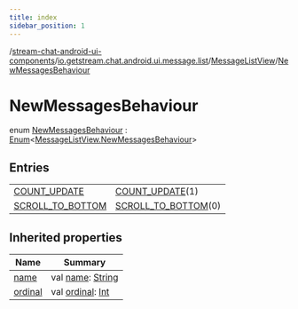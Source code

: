 ```yaml
---
title: index
sidebar_position: 1
---
```

/[stream-chat-android-ui-components](../../../index.md)/[io.getstream.chat.android.ui.message.list](../../index.md)/[MessageListView](../index.md)/[NewMessagesBehaviour](index.md)  
  
  
  
# NewMessagesBehaviour  
enum [NewMessagesBehaviour](index.md) : [Enum](https://kotlinlang.org/api/latest/jvm/stdlib/kotlin/-enum/index.html)&lt;[MessageListView.NewMessagesBehaviour](index.md)&gt;   
  
## Entries  
  
| | |
|---|---|
| <a name="io.getstream.chat.android.ui.message.list/MessageListView.NewMessagesBehaviour.COUNT_UPDATE///PointingToDeclaration/"></a>[COUNT_UPDATE](COUNT_UPDATE/index.md)| <a name="io.getstream.chat.android.ui.message.list/MessageListView.NewMessagesBehaviour.COUNT_UPDATE///PointingToDeclaration/"></a>[COUNT_UPDATE](COUNT_UPDATE/index.md)(1)|
| <a name="io.getstream.chat.android.ui.message.list/MessageListView.NewMessagesBehaviour.SCROLL_TO_BOTTOM///PointingToDeclaration/"></a>[SCROLL_TO_BOTTOM](SCROLL_TO_BOTTOM/index.md)| <a name="io.getstream.chat.android.ui.message.list/MessageListView.NewMessagesBehaviour.SCROLL_TO_BOTTOM///PointingToDeclaration/"></a>[SCROLL_TO_BOTTOM](SCROLL_TO_BOTTOM/index.md)(0)|
  
  
## Inherited properties  
  
|  Name |  Summary | 
|---|---|
| <a name="io.getstream.chat.android.ui.message.list/MessageListView.NewMessagesBehaviour/name/#/PointingToDeclaration/"></a>[name](index.md#-842593059%2FProperties%2F-523872580)| <a name="io.getstream.chat.android.ui.message.list/MessageListView.NewMessagesBehaviour/name/#/PointingToDeclaration/"></a>val [name](index.md#-842593059%2FProperties%2F-523872580): [String](https://kotlinlang.org/api/latest/jvm/stdlib/kotlin/-string/index.html)|
| <a name="io.getstream.chat.android.ui.message.list/MessageListView.NewMessagesBehaviour/ordinal/#/PointingToDeclaration/"></a>[ordinal](index.md#1868353857%2FProperties%2F-523872580)| <a name="io.getstream.chat.android.ui.message.list/MessageListView.NewMessagesBehaviour/ordinal/#/PointingToDeclaration/"></a>val [ordinal](index.md#1868353857%2FProperties%2F-523872580): [Int](https://kotlinlang.org/api/latest/jvm/stdlib/kotlin/-int/index.html)|

